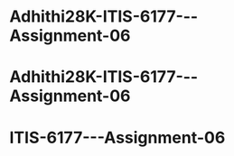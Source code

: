 # Adhithi28K-ITIS-6177---Assignment-06
# Adhithi28K-ITIS-6177---Assignment-06
# ITIS-6177---Assignment-06
